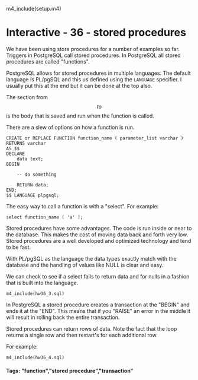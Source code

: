 
m4_include(setup.m4)

# Interactive - 36 - stored procedures

We have been using store procedures for a number of examples so far.    Triggers in
PostgreSQL call stored procedures.   In PostgreSQL all stored procedures are called "functions".

PostgreSQL allows for stored procedures in multiple languages.   The default language is PL/pgSQL
and this us defined using the `LANGUAGE` specifier.  I usually put this at the end but it can
be done at the top also.

The section from $$ to $$ is the body that is saved and run when the function is called.

There are a slew of options on how a function is run.

```
CREATE or REPLACE FUNCTION function_name ( parameter_list varchar )
RETURNS varchar 
AS $$
DECLARE
	data text;
BEGIN

	-- do something

	RETURN data;
END;
$$ LANGUAGE plpgsql;
```

The easy way to call a function is with a "select".
For example:


```
select function_name ( 'a' );
```

Stored procedures have some advantages.  The code is run inside or near to the database.  This makes
the cost of moving data back and forth very low.    Stored procedures are a well developed and optimized
technology and tend to be fast.  

With PL/pgSQL as the language the data types exactly match with the database and the handling of values
like NULL is clear and easy.

We can check to see if a select fails to return data and for nulls in a fashion that is built into the
language.


```
m4_include(hw36_3.sql)
```


In PostgreSQL a stored procedure creates a transaction at the "BEGIN" and ends it at the
"END".  This means that if you "RAISE" an error in the middle it will result in rolling back
the entire transaction.

Stored procedures can return rows of data.  Note the fact that the loop returns a single
row and then restart's for each additional row.

For example:

```
m4_include(hw36_4.sql)
```

#### Tags: "function","stored procedure","transaction"

